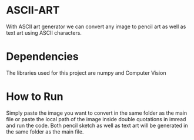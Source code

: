 # ASCII-ART
With ASCII art generator we can convert any image to pencil art as well as text art using ASCII characters.

# Dependencies

The libraries used for this project are numpy and Computer Vision

# How to Run

Simply paste the image you want to convert in the same folder as the main file or paste the local path of the image inside double quotations in imread and run the code. Both pencil sketch as well as text art will be generated in the same folder as the main file.

